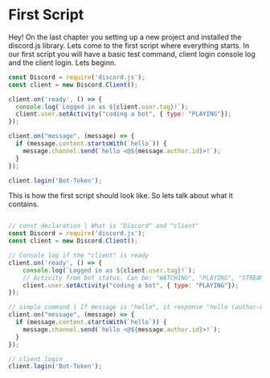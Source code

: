 # First Script

Hey! On the last chapter you setting up a new project and installed the discord.js library. Lets come to the first script where everything starts. In our first script you will have a basic test command, client login console log and the client login. Lets beginn.

```javascript
const Discord = require('discord.js');
const client = new Discord.Client();

client.on('ready', () => {
  console.log(`Logged in as ${client.user.tag}!`);
  client.user.setActivity("coding a bot", { type: "PLAYING"});
});

client.on("message", (message) => {
  if (message.content.startsWith(`hello`)) {
    message.channel.send(`hello <@${message.author.id}>!`);
  }
});

client.login('Bot-Token');
```

This is how the first script should look like. So lets talk about what it contains.

```javascript

// const declaration | What is "Discord" and "client"
const Discord = require('discord.js');
const client = new Discord.Client();

// Console log if the "client" is ready
client.on('ready', () => {
    console.log(`Logged in as ${client.user.tag}!`);
    // Activity from bot status. Can be: "WATCHING", "PLAYING", "STREAMING"
    client.user.setActivity("coding a bot", { type: "PLAYING"});                
});

// simple command | If message is "hello", it response "hello (author-mention)!"
client.on("message", (message) => {
  if (message.content.startsWith(`hello`)) {
    message.channel.send(`hello <@${message.author.id}>!`);
  }
});

// client login 
client.login('Bot-Token');
```
